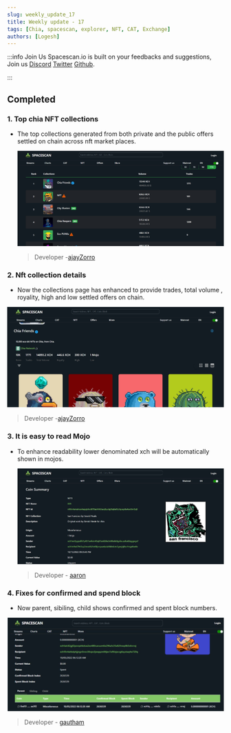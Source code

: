 ```yaml
---
slug: weekly_update_17
title: Weekly update - 17
tags: [Chia, spacescan, explorer, NFT, CAT, Exchange]
authors: [Logesh]
---
```

:::info Join Us
Spacescan.io is built on your feedbacks and suggestions, Join us [Discord](https://discord.gg/Bb4sj3Bg9P)  [Twitter](https://twitter.com/spacescan_io) [Github](https://github.com/spacescan-io).

:::
## Completed
### 1. Top chia NFT collections
- The top collections generated from both private and the public offers settled on chain across nft market places.
  
  ![nftrank](./nftrank.jpg)

  > Developer -[ajayZorro](https://twitter.com/@AjayBenadict)

### 2. Nft collection details
- Now the collections page has enhanced to provide trades, total volume , royality, high and low settled offers on chain.

 ![collection](./collection1.jpg)

  > Developer -[ajayZorro](https://twitter.com/@AjayBenadict)

### 3. It is easy to read Mojo
- To enhance readability lower denominated xch will be automatically shown in mojos.
 

  ![mojo](./mojo.jpg)

  > Developer - [aaron](https://twitter.com/flamingxod)

### 4. Fixes for confirmed and spend block
- Now parent, sibiling, child shows confirmed and spent block numbers.

![block](./block.png)


  > Developer - [gautham](https://twitter.com/Gautham14764017?t=0YfoLc9jDvxT-fuVmRBJzA&s=09)


